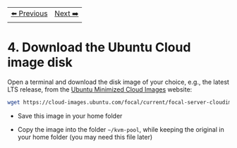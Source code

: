 <table style="width:100%">
  <tr>
    <td align="left"><a href="../1.3/README.md">⬅️ Previous</a></td>
    <td align="right"><a href="../1.5/README.md">Next ➡️</a></td>
  </tr>
</table>

# 4. Download the Ubuntu Cloud image disk

Open a terminal and download the disk image of your choice, e.g., the latest LTS release, from the [Ubuntu Minimized Cloud Images](https://cloud-images.ubuntu.com/focal/current/focal-server-cloudimg-amd64.img) website:

```bash
wget https://cloud-images.ubuntu.com/focal/current/focal-server-cloudimg-amd64.img
```

 - Save this image in your home folder

 - Copy the image into the folder `~/kvm-pool`, while keeping the original in your home folder (you may need this file later)
